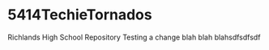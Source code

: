 5414TechieTornados
==================

Richlands High School Repository
 Testing a change
 blah blah blahsdfsdfsdf